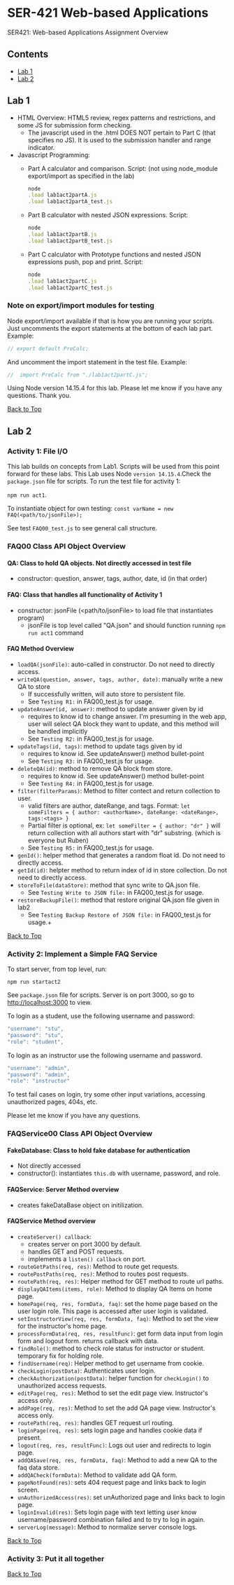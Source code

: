 # SER-421 Web-based Applications

SER421: Web-based Applications Assignment Overview

## Contents

- [Lab 1](#Lab-1)
- [Lab 2](#Lab-2)

## Lab 1

- HTML Overview: HTML5 review, regex patterns and restrictions, and some JS for submission form checking.
  - The javascript used in the .html DOES NOT pertain to Part C (that specifies no JS). It is used to the submission handler and range indicator.
- Javascript Programming:
  - Part A calculator and comparison.  Script: (not using node_module export/import as specified in the lab)

    ```javascript
    node
    .load lab1act2partA.js
    .load lab1act2partA_test.js  
    ```

  - Part B calculator with nested JSON expressions. Script:

    ```javascript
    node
    .load lab1act2partB.js
    .load lab1act2partB_test.js  
    ```

  - Part C calculator with Prototype functions and nested JSON expressions push, pop and print. Script:

    ```javascript
    node
    .load lab1act2partC.js
    .load lab1act2partC_test.js  
    ```

### Note on export/import modules for testing

Node export/import available if that is how you are running your scripts.  Just uncomments the export statements at the bottom of each lab part. Example:

```javascript
// export default PreCalc;
```

And uncomment the import statement in the test file. Example:

```javascript
//  import PreCalc from "./lab1act2partC.js";
```

Using Node version 14.15.4 for this lab.  Please let me know if you have any questions.  Thank you.

[Back to Top](#Contents)

## Lab 2

### Activity 1: File I/O

This lab builds on concepts from Lab1. Scripts will be used from this point forward for these labs.  This Lab uses Node `version 14.15.4`.Check the `package.json` file for scripts. To run the test file for activity 1:  

`npm run act1`.

To instantiate object for own testing: `const varName = new FAQ(<path/to/jsonFile>);`

See test `FAQ00_test.js` to see general call structure.

### FAQ00 Class API Object Overview

#### QA:  Class to hold QA objects.  Not directly accessed in test file
  
- constructor:  question, answer, tags, author, date, id  (in that order)

#### FAQ: Class that handles all functionality of Activity 1

- constructor: jsonFile (<path/to/jsonFile> to load file that instantiates program)
  - jsonFile is top level called "QA.json" and should function running `npm run act1` command

#### FAQ Method Overview

- `loadQA(jsonFile)`:  auto-called in constructor.  Do not need to directly access.
- `writeQA(question, answer, tags, author, date)`:  manually write a new QA to store
  - If successfully written, will auto store to persistent file.
  - See `Testing R1:` in FAQ00_test.js for usage.
- `updateAnswer(id, answer)`: method to update answer given by id
  - requires to know id to change answer.  I'm presuming in the web app,    user will select QA block they want to update, and this method will be handled implicitly
  - See `Testing R2:` in FAQ00_test.js for usage.
- `updateTags(id, tags)`: method to update tags given by id
  - requires to know id.  See updateAnswer() method bullet-point
  - See `Testing R3:` in FAQ00_test.js for usage.
- `deleteQA(id)`: method to remove QA block from store.
  - requires to know id.  See updateAnswer() method bullet-point
  - See `Testing R4:` in FAQ00_test.js for usage.
- `filter(filterParams)`: Method to filter contect and return collection to user.
  - valid filters are author, dateRange, and tags. Format:
  `let someFilters = { author: <authorName>, dateRange: <dateRange>, tags:<tags> }`
  - Partial filter is optional, ex: `let someFilter = { author: "dr" }` will return collection with all authors start with "dr" substring. (which is everyone but Ruben)
  - See `Testing R5:` in FAQ00_test.js for usage.
- `genId()`: helper method that generates a random float id.  Do not need to directly access.
- `getId(id)`: helpter method to return index of id in store collection. Do not need to directly access.
- `storeToFile(dataStore)`: method that sync write to QA.json file.
  - See `Testing Write to JSON file:` in FAQ00_test.js for usage.
- `restoreBackupFile()`:  method that restore original QA.json file given in lab2
  - See `Testing Backup Restore of JSON file:` in FAQ00_test.js for usage.+

[Back to Top](#Contents)

### Activity 2: Implement a Simple FAQ Service

To start server, from top level, run:

`npm run startact2`

See `package.json` file for scripts. Server is on port 3000, so go to <http://localhost:3000> to view.

To login as a student, use the following username and password:

```javascript
"username": "stu",
"password": "stu",
"role": "student",
```

To login as an instructor use the following username and password.

```javascript
"username": "admin",
"password": "admin",
"role": "instructor"
```

To test fail cases on login, try some other input variations, accessing  unauthorized pages, 404s, etc.

Please let me know if you have any questions.

### FAQService00 Class API Object Overview

#### FakeDatabase: Class to hold fake database for authentication

- Not directly accessed
- constructor():  instantiates `this.db` with username, password, and role.

#### FAQService: Server Method overview

- creates fakeDataBase object on initilization.

#### FAQService Method overview

- `createServer() callback`:
  - creates server on port 3000 by default.
  - handles GET and POST requests.
  - implements a `listen() callback` on port.
- `routeGetPaths(req, res)`: Method to route get requests.  
- `routePostPaths(req, res)`: Method to routes post requests.  
- `routePath(req, res)`: Helper method for GET method to route url paths.
- `displayQAItems(items, role)`: Method to display QA Items on home page.
- `homePage(req, res, formData, faq)`: set the home page based on the user login role.  This page is accessed after user login is validated.
- `setInstructorView(req, res, formData, faq)`: Method to set the view for the instructor's home page.
- `processFormData(req, res, resultFunc)`: get form data input from login form and logout form. returns callback with data.
- `findRole()`: method to check role status for instructor or student. temporary fix for holding role.
- `findUsername(req)`: Helper method to get username from cookie.
- `checkLogin(postData)`: Authenticates user login.
- `checkAuthorization(postData)`: helper function for `checkLogin()` to unauthorized access requests.
- `editPage(req, res)`: Method to set the edit page view. Instructor's access only.
- `addPage(req, res)`: Method to set the add QA page view. Instructor's access only.
- `routePath(req, res)`: handles GET request url routing.
- `loginPage(req, res)`: sets login page and handles cookie data if present.
- `logout(req, res, resultFunc)`: Logs out user and redirects to login page.
- `addQASave(req, res, formData, faq)`: Method to add a new QA to the faq data store.
- `addQACheck(formData)`: Method to validate add QA form.
- `pageNotFound(res)`: sets 404 request page and links back to login screen.
- `unAuthorizedAccess(res)`: set unAuthorized page and links back to login page.
- `loginInvalid(res)`: Sets login page with text letting user know username/password combination failed and to try to log in again.
- `serverLog(message)`: Method to normalize server console logs.

[Back to Top](#Contents)

### Activity 3: Put it all together

[Back to Top](#Contents)
